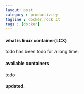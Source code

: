 ```yaml
---
layout: post
category : productivity
tagline : docker,rock it
tags : [docker]
---
```


#### what is linux container(LCX)
todo has been todo for a long time.

#### available containers
todo

#### updated.


